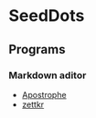 # SeedDots

## Programs

### Markdown aditor

* [Apostrophe](https://gitlab.gnome.org/World/apostrophe)
* [zettkr](https://www.zettlr.com/)

 


